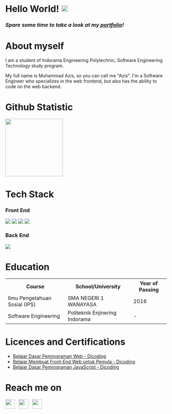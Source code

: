 # Hello World! <img src="https://raw.githubusercontent.com/MartinHeinz/MartinHeinz/master/wave.gif" height="21">

<h3><i>Spare some time to take a look at my <a href="#">portfolio</a>!</i></h3>


# About myself
I am a student of Indorama Engineering Polytechnic, Software Engineering Technology study program.

My full name is Muhammad Azis, so you can call me "Azis". I'm a Software Engineer who specializes in the web frontend, but also has the ability to code on the web backend.

# Github Statistic

<p align="left">
<a href="https://github.com/muhamadAzis32">
  <img height="180em" src="https://github-readme-stats-eight-theta.vercel.app/api?username=muhamadAzis32&show_icons=true&theme=algolia&include_all_commits=true&count_private=true"/>
  <!--
  <img height="180em" src="https://github-readme-stats-eight-theta.vercel.app/api/top-langs/?username=muhamadAzis32&layout=compact&langs_count=8&theme=algolia"/>
-->
</a>
</p>

# Tech Stack

### Front End
<img src="https://img.shields.io/badge/HTML5-E34F26?style=for-the-badge&logo=html5&logoColor=white"> <img src="https://img.shields.io/badge/CSS3-1572B6?style=for-the-badge&logo=css3&logoColor=white"> <img src="https://img.shields.io/badge/JavaScript-F7DF1E?style=for-the-badge&logo=javascript&logoColor=black"> <img src="https://img.shields.io/badge/Bootstrap-563D7C?style=for-the-badge&logo=bootstrap&logoColor=white"> 

### Back End
<img src="https://img.shields.io/badge/PHP-686ca3?style=for-the-badge&logo=php&logoColor=white"> 

# Education

<table>
  <tr>
    <th>Course</th>
    <th>School/University</th>
    <th>Year of Passing</th>
  </tr>
  <tr>
    <td>Ilmu Pengetahuan Sosial (IPS)</td>
    <td>SMA NEGERI 1 WANAYASA</td>
    <td>2016</td>
  </tr>
  <tr>
    <td>Software Engineering </td>
    <td>Politeknik Enjinering Indorama</td>
    <td> - </td>
  </tr>
</table>
    
# Licences and Certifications

- [Belajar Dasar Pemrograman Web - Dicoding](https://www.dicoding.com/certificates/JMZV2GOYOZN9)
- [Belajar Membuat Front-End Web untuk Pemula - Dicoding](https://www.dicoding.com/certificates/MEPJLVDD4Z3V)
- [Belajar Dasar Pemrograman JavaScript - Dicoding](https://www.dicoding.com/certificates/KEXL4DL84XG2)

# Reach me on

<a href="www.linkedin.com/in/azis32"><img height="30" src="https://github.com/anirudhbelwadi/anirudhbelwadi/blob/master/images/linkedin.png"></a>&nbsp;&nbsp;
<a href="https://www.instagram.com/muhamadazis32/"><img height="30" src="https://github.com/anirudhbelwadi/anirudhbelwadi/blob/master/images/insta.png"></a>&nbsp;&nbsp;
<a href="https://lynk.id/azis32"><img height="30" src="https://github.com/anirudhbelwadi/anirudhbelwadi/blob/master/images/resume.png"></a>&nbsp;&nbsp;

                                                                    
                                                                    
